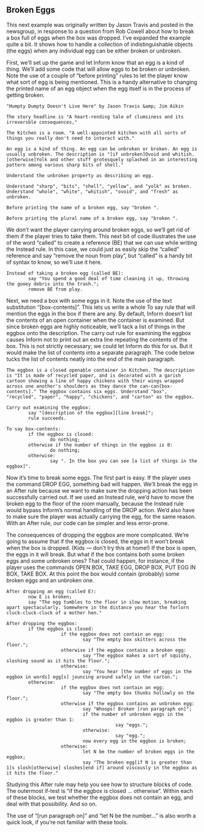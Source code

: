 ## Broken Eggs

This next example was originally written by Jason Travis and posted in the newsgroup, in response to a question from Rob Cowell about how to break a box full of eggs when the box was dropped. I’ve expanded the example quite a bit. It shows how to handle a collection of indistinguishable objects (the eggs) when any individual egg can be either broken or unbroken.

First, we’ll set up the game and let Inform know that an egg is a kind of thing. We’ll add some code that will allow eggs to be broken or unbroken. Note the use of a couple of “before printing” rules to let the player know what sort of egg is being mentioned. This is a handy alternative to changing the printed name of an egg object when the egg itself is in the process of getting broken.

```inform7
"Humpty Dumpty Doesn't Live Here" by Jason Travis &amp; Jim Aikin

The story headline is "A heart-rending tale of clumsiness and its irreversble consequences,"

The Kitchen is a room. "A well-appointed kitchen with all sorts of things you really don't need to interact with."

An egg is a kind of thing. An egg can be unbroken or broken. An egg is usually unbroken. The description is "[if unbroken]Ovoid and whitish.[otherwise]Yolk and other stuff grotesquely splashed in an interesting pattern among various sharp bits of shell."

Understand the unbroken property as describing an egg.

Understand "sharp", "bits", "shell", "yellow", and "yolk" as broken. Understand "whole", "white", "whitish", "ovoid", and "fresh" as unbroken.

Before printing the name of a broken egg, say "broken ".

Before printing the plural name of a broken egg, say "broken ".
```

We don’t want the player carrying around broken eggs, so we’ll get rid of them if the player tries to take them. This next bit of code illustrates the use of the word “called” to create a reference (BE) that we can use while writing the Instead rule. In this case, we could just as easily skip the “called” reference and say “remove the noun from play”, but “called” is a handy bit of syntax to know, so we’ll use it here.

```inform7
Instead of taking a broken egg (called BE):
        say "You spend a good deal of time cleaning it up, throwing the gooey debris into the trash.";
        remove BE from play.
```

Next, we need a box with some eggs in it. Note the use of the text substitution “[box-contents]”. This lets us write a whole To say rule that will mention the eggs in the box if there are any. By default, Inform doesn’t list the contents of an open container when the container is examined. But since broken eggs are highly noticeable, we’ll tack a list of things in the eggbox onto the description. The carry out rule for examining the eggbox causes Inform not to print out an extra line repeating the contents of the box. This is not strictly necessary; we could let Inform do this for us. But it would make the list of contents into a separate paragraph. The code below tucks the list of contents neatly into the end of the main paragraph.

```inform7
The eggbox is a closed openable container in Kitchen. The description is "It is made of recycled paper, and is decorated with a garish cartoon showing a line of happy chickens with their wings wrapped across one another's shoulders as they dance the can-can[box-contents]." The eggbox contains six eggs. Understand "box", "recycled", "paper", "happy", "chickens", and "carton" as the eggbox.

Carry out examining the eggbox:
        say "[description of the eggbox][line break]";
        rule succeeds.

To say box-contents:
        if the eggbox is closed:
                do nothing;
        otherwise if the number of things in the eggbox is 0:
                do nothing;
        otherwise:
                say ". In the box you can see [a list of things in the eggbox]".

```

Now it’s time to break some eggs. The first part is easy. If the player uses the command DROP EGG, something bad will happen. We’ll break the egg in an After rule because we want to make sure the dropping action has been successfully carried out. If we used an Instead rule, we’d have to move the broken egg to the floor of the room manually, because the Instead rule would bypass Inform’s normal handling of the DROP action. We’d also have to make sure the player was actually carrying the egg, for the same reason. With an After rule, our code can be simpler and less error-prone.

The consequences of dropping the eggbox are more complicated. We’re going to assume that if the eggbox is closed, the eggs in it won’t break when the box is dropped. (Kids — don’t try this at home!) If the box is open, the eggs in it will break. But what if the box contains both some broken eggs and some unbroken ones? That could happen, for instance, if the player uses the commands OPEN BOX, TAKE EGG, DROP BOX, PUT EGG IN BOX, TAKE BOX. At this point the box would contain (probably) some broken eggs and an unbroken one.

```inform7
After dropping an egg (called E):
      	now E is broken;
      	say "The egg tumbles to the floor in slow motion, breaking apart spectacularly. Somewhere in the distance you hear the forlorn cluck-cluck-cluck of a mother hen."

After dropping the eggbox:
      	if the eggbox is closed:
            		if the eggbox does not contain an egg:
                  			say "The empty box skitters across the floor.";
            		otherwise if the eggbox contains a broken egg:
                  			say "The eggbox makes a sort of squishy, sloshing sound as it hits the floor.";
            		otherwise:
                  			say "You hear [the number of eggs in the eggbox in words] egg[s] jouncing around safely in the carton.";  
      	otherwise:
            		if the eggbox does not contain an egg:
                  			say "The empty box thunks hollowly on the floor.";
            		otherwise if the eggbox contains an unbroken egg:
                  			say "Whoops! Broken [run paragraph on]";
                  			if the number of unbroken eggs in the eggbox is greater than 1:
                        				say "eggs.";
                  			otherwise:
                        				say "egg.";
                  			now every egg in the eggbox is broken;
            		otherwise:
                  			let N be the number of broken eggs in the eggbox;
                  			say "The broken egg[if N is greater than 1]s slosh[otherwise] sloshes[end if] around viscously in the eggbox as it hits the floor."
```

Studying this After rule may help you see how to structure blocks of code. The outermost if-test is “if the eggbox is closed … otherwise”. Within each of these blocks, we test whether the eggbox does not contain an egg, and deal with that possibility. And so on.

The use of “[run paragraph on]” and “let N be the number...” is also worth a quick look, if you’re not familiar with these tools.

